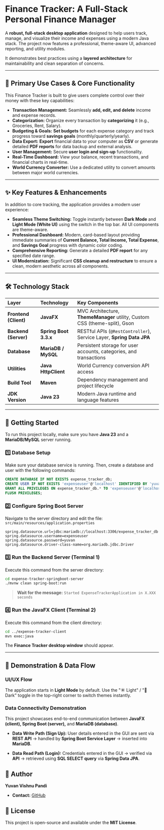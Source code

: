 

# Finance Tracker: A Full-Stack Personal Finance Manager

A **robust, full-stack desktop application** designed to help users track, manage, and visualize their income and expenses using a modern Java stack. The project now features a professional, theme-aware UI, advanced reporting, and utility modules.

It demonstrates best practices using a **layered architecture** for maintainability and clean separation of concerns.

-----

## 🎯 Primary Use Cases & Core Functionality

This Finance Tracker is built to give users complete control over their money with these key capabilities:

  * **Transaction Management:** Seamlessly **add, edit, and delete** income and expense records.
  * **Categorization:** Organize every transaction by **categorizing** it (e.g., Groceries, Rent, Salary).
  * **Budgeting & Goals:** **Set budgets** for each expense category and track progress toward **savings goals** (monthly/quarterly/yearly).
  * **Data Export:** **Export** financial data to your computer as **CSV** or generate detailed **PDF reports** for data backup and external analysis.
  * **User Management:** Secure **user login and sign-up** functionality.
  * **Real-Time Dashboard:** View your balance, recent transactions, and financial charts in real-time.
  * **World Currency Converter:** Use a dedicated utility to convert amounts between major world currencies.

-----

## ✨ Key Features & Enhancements

In addition to core tracking, the application provides a modern user experience:

  * **Seamless Theme Switching:** Toggle instantly between **Dark Mode** and **Light Mode (White UI)** using the switch in the top bar. All UI components are theme-aware.
  * **Professional Dashboard:** Modern, card-based layout providing immediate summaries of **Current Balance, Total Income, Total Expense**, and **Savings Goal** progress with dynamic color coding.
  * **Comprehensive Reporting:** Generate a detailed **PDF report** for any specified date range.
  * **UI Modernization:** Significant **CSS cleanup and restructure** to ensure a clean, modern aesthetic across all components.

-----

## 🛠️ Technology Stack

| Layer | Technology | Key Components |
| :--- | :--- | :--- |
| **Frontend (Client)** | **JavaFX** | MVC Architecture, **ThemeManager** utility, Custom CSS (theme-split), Gson |
| **Backend (Server)** | **Spring Boot 3.3.x** | RESTful APIs (`@RestController`), Service Layer, **Spring Data JPA** |
| **Database** | **MariaDB / MySQL** | Persistent storage for user accounts, categories, and transactions |
| **Utilities** | **Java HttpClient** | World Currency conversion API access |
| **Build Tool** | **Maven** | Dependency management and project lifecycle |
| **JDK Version** | **Java 23** | Modern Java runtime and language features |

-----

## 🚀 Getting Started

To run this project locally, make sure you have **Java 23** and a **MariaDB/MySQL** server running.

### 1️⃣ Database Setup

Make sure your database service is running. Then, create a database and user with the following commands:

```sql
CREATE DATABASE IF NOT EXISTS expense_tracker_db;
CREATE USER IF NOT EXISTS 'expenseuser'@'localhost' IDENTIFIED BY 'yuvan';
GRANT ALL PRIVILEGES ON expense_tracker_db.* TO 'expenseuser'@'localhost';
FLUSH PRIVILEGES;
```

### 2️⃣ Configure Spring Boot Server

Navigate to the server directory and edit the file: `src/main/resources/application.properties`

```properties
spring.datasource.url=jdbc:mariadb://localhost:3306/expense_tracker_db
spring.datasource.username=expenseuser
spring.datasource.password=yuvan
spring.datasource.driver-class-name=org.mariadb.jdbc.Driver
```

### 3️⃣ Run the Backend Server (Terminal 1)

Execute this command from the server directory:

```bash
cd expense-tracker-springboot-server
./mvnw clean spring-boot:run
```

> **Wait for the message:** `Started ExpenseTrackerApplication in X.XXX seconds`

### 4️⃣ Run the JavaFX Client (Terminal 2)

Execute this command from the client directory:

```bash
cd ../expense-tracker-client
mvn exec:java
```

The **Finance Tracker desktop window** should appear.

-----

## 🔑 Demonstration & Data Flow

### UI/UX Flow

The application starts in **Light Mode** by default. Use the "☀ Light" / "🌙 Dark" toggle in the top-right corner to switch themes instantly.

### Data Connectivity Demonstration

This project showcases end-to-end communication between **JavaFX (client), Spring Boot (server),** and **MariaDB (database)**.

  * **Data Write Path (Sign Up):**
    User details entered in the GUI are sent via **REST API** $\rightarrow$ handled by **Spring Boot Service Layer** $\rightarrow$ inserted into **MariaDB**.

  * **Data Read Path (Login):**
    Credentials entered in the GUI $\rightarrow$ verified via **API** $\rightarrow$ retrieved using **SQL SELECT query** via **Spring Data JPA**.


## 🧠 Author

**Yuvan Vishnu Pandi**
  * **Contact:** [GitHub](https://github.com/yuvanvishnupandi)

## 🪪 License

This project is open-source and available under the **MIT License**.
